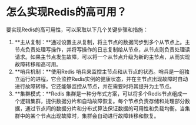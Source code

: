 # 怎么实现Redis的高可用？

要实现Redis的高可用性，可以采取以下几个关键步骤和措施：

1. **主从复制：**通过设置主从复制，将主节点的数据同步到多个从节点上。主节点负责处理写操作，并将写操作的日志复制给从节点，从节点则负责处理读请求。如果主节点发生故障，可以将一个从节点升级为新的主节点，从而实现故障转移和高可用。
2. **哨兵机制：**使用Redis 哨兵来监控主节点和从节点的状态。哨兵是一组独立运行的进程，它会监控Redis实例的健康状态，并在主节点出现故障时自动进行故障转移。它还能够监控从节点，并在需要时将其提升为主节点。
3. **集群模式：**Redis 集群是一种分布式方案，可以将多个Redis节点组成一个逻辑集群，提供数据分片和自动故障恢复。每个节点负责存储和处理部分数据，通过节点间的数据分片和分布式算法保证数据的可用性和负载均衡。当集群中的某个节点出现故障时，集群会自动进行故障转移和恢复。


